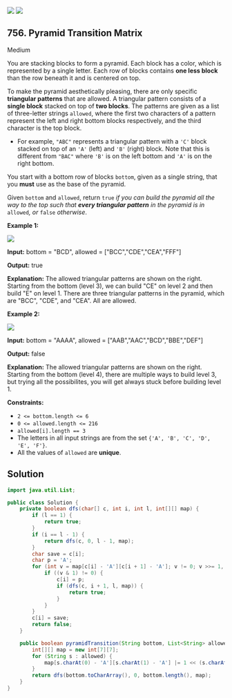[![](https://img.shields.io/github/stars/javadev/LeetCode-in-Java?label=Stars&style=flat-square)](https://github.com/javadev/LeetCode-in-Java)
[![](https://img.shields.io/github/forks/javadev/LeetCode-in-Java?label=Fork%20me%20on%20GitHub%20&style=flat-square)](https://github.com/javadev/LeetCode-in-Java/fork)

## 756\. Pyramid Transition Matrix

Medium

You are stacking blocks to form a pyramid. Each block has a color, which is represented by a single letter. Each row of blocks contains **one less block** than the row beneath it and is centered on top.

To make the pyramid aesthetically pleasing, there are only specific **triangular patterns** that are allowed. A triangular pattern consists of a **single block** stacked on top of **two blocks**. The patterns are given as a list of three-letter strings `allowed`, where the first two characters of a pattern represent the left and right bottom blocks respectively, and the third character is the top block.

*   For example, `"ABC"` represents a triangular pattern with a `'C'` block stacked on top of an `'A'` (left) and `'B'` (right) block. Note that this is different from `"BAC"` where `'B'` is on the left bottom and `'A'` is on the right bottom.

You start with a bottom row of blocks `bottom`, given as a single string, that you **must** use as the base of the pyramid.

Given `bottom` and `allowed`, return `true` _if you can build the pyramid all the way to the top such that **every triangular pattern** in the pyramid is in_ `allowed`_, or_ `false` _otherwise_.

**Example 1:**

![](https://assets.leetcode.com/uploads/2021/08/26/pyramid1-grid.jpg)

**Input:** bottom = "BCD", allowed = ["BCC","CDE","CEA","FFF"]

**Output:** true

**Explanation:** The allowed triangular patterns are shown on the right. Starting from the bottom (level 3), we can build "CE" on level 2 and then build "E" on level 1. There are three triangular patterns in the pyramid, which are "BCC", "CDE", and "CEA". All are allowed.

**Example 2:**

![](https://assets.leetcode.com/uploads/2021/08/26/pyramid2-grid.jpg)

**Input:** bottom = "AAAA", allowed = ["AAB","AAC","BCD","BBE","DEF"]

**Output:** false

**Explanation:** The allowed triangular patterns are shown on the right. Starting from the bottom (level 4), there are multiple ways to build level 3, but trying all the possibilites, you will get always stuck before building level 1.

**Constraints:**

*   `2 <= bottom.length <= 6`
*   `0 <= allowed.length <= 216`
*   `allowed[i].length == 3`
*   The letters in all input strings are from the set `{'A', 'B', 'C', 'D', 'E', 'F'}`.
*   All the values of `allowed` are **unique**.

## Solution

```java
import java.util.List;

public class Solution {
    private boolean dfs(char[] c, int i, int l, int[][] map) {
        if (l == 1) {
            return true;
        }
        if (i == l - 1) {
            return dfs(c, 0, l - 1, map);
        }
        char save = c[i];
        char p = 'A';
        for (int v = map[c[i] - 'A'][c[i + 1] - 'A']; v != 0; v >>= 1, p++) {
            if ((v & 1) != 0) {
                c[i] = p;
                if (dfs(c, i + 1, l, map)) {
                    return true;
                }
            }
        }
        c[i] = save;
        return false;
    }

    public boolean pyramidTransition(String bottom, List<String> allowed) {
        int[][] map = new int[7][7];
        for (String s : allowed) {
            map[s.charAt(0) - 'A'][s.charAt(1) - 'A'] |= 1 << (s.charAt(2) - 'A');
        }
        return dfs(bottom.toCharArray(), 0, bottom.length(), map);
    }
}
```
